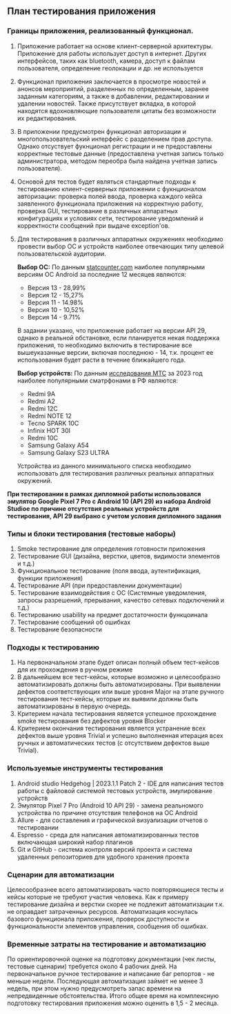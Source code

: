 ## План тестирования приложения
   ### Границы приложения, реализованный функционал.
   1. Приложение работает на основе клиент-серверной архитектуры. Приложение для работы использует доступ в интернет. Других интерфейсов, таких как bluetooth, камера, доступ к файлам пользователя, определение геолокации и др. не используется
   2. Функционал приложения заключается в просмотре новостей и анонсов мероприятий, разделенных по определенным, заранее заданным категориям, а также в добавлении, редактировании и удалении новостей. Также присутствует вкладка, в которой находятся вдохновляющие пользователя цитаты без возможности их редактирования.
   3. В приложении предусмотрен функционал авторизации и многопользовательский интерфейс с разделением прав доступа. Однако отсуствует фукнционал регистрации и не предоставлены корректные тестовые данные (предоставлена учетная запись только администратора, методом переобра была найдена учетная запись пользователя).
   4. Основой для тестов будет являться стандартные подходы к тестированию клиент-серверных приложении с фукнционалом авторизации: проверка полей ввода, проверка каждого кейса заявленного функционала приложения на корректную работу, проверка GUI, тестирование в различных аппаратных конфигурациях и условиях сети, тестирование уведомлений и корректности сообщений при выдаче exception'ов.
   5. Для тестирования в различных аппаратных окружениях необходимо провести выбор ОС и устройств наиболее отвечающих типу целевой пользовательской аудитории.
   
        **Выбор ОС:**
        По данным [statcounter.com](https://gs.statcounter.com/android-version-market-share/mobile/russian-federation) наиболее популярными версиям ОС Android за последние 12 месяцев являются:
         * Версия 13 - 28,99%
         * Версия 12 - 15,27%
         * Версия 11 - 14.98%
         * Версия 10 - 10,52%
         * Версия 14 - 9.71%

        В задании указано, что приложение работает на версии API 29, однако в реальной обстановке, если планируется некая поддержка приложения, то необходимо включить в тестирование все вышеуказанные версии, включая последнюю - 14, т.к. процент ее использования будет расти в течение ближайшего года.

        **Выбор устройств:**
    По данным [исследования МТС](https://moskva.mts.ru/about/media-centr/soobshheniya-kompanii/novosti-mts-v-rossii-i-mire/2023-12-29/analitika-mts-v-2023-godu-rezultaty-prodazh-smartfonov-v-rossii-stali-odnimi-iz-samyh-vysokih-za-poslednie-pyat-let) за 2023 год наиболее популярными сматрфонами в РФ являются:
         * Redmi 9A
         * Redmi A2
         * Redmi 12C
         * Redmi NOTE 12
         * Tecno SPARK 10C
         * Infinix HOT 30I
         * Redmi 10C
         * Samsung Galaxy A54
         * Samsung Galaxy S23 ULTRA
  
        Устройства из данного минимального списка необходимо использовать для тестирования различных реальных аппаратных окружений.

**При тестировании в рамках дипломной работы использовался эмулятор Google Pixel 7 Pro с Android 10 (API 29) из набора Android Studioe по причине отсутствия реальных устройств для тестирования, API 29 выбрано с учетом условия дипломного задания**

### Типы и блоки тестирования (тестовые наборы)
1. Smoke тестирование для определения готовности приложения
2. Тестирование GUI (дизайна, верстки, цветов, видимости элементов и т.д.)
3. Функциональное тестирование (поля ввода, аутентификация, функции приложения)
4. Тестирование API (при предоставлении документации)
5. Тестирование взаимодействия с ОС (Системные уведомления, запросы разрешений, прерывания, качество сетевых подключений и т.д.)
6. Тестированию usability на предмет достаточности функцоинала
7. Тестирование сообщений об ошибках
8. Тестирование безопасности

### Подходы к тестированию
1. На первоначальном этапе будет описан полный объем тест-кейсов для их прохождения в ручном режиме
2. В дальнейшем все тест-кейсы, которые возможно и целесообразно автоматизировать должны быть автоматизированы. При выявлении дефектов соответствующих или выше уровня Major на этапе ручного тестирования тест-кейсы, которые их выявили должны быть автоматизированы в первую очередь.
3. Критерием начала тестирования является успешное прохождение smoke тестирования без дефектов уровня Blocker
4. Критерием окончания тестирования является устранение всех дефектов выше уровня Trivial и успешно выполненная итерация всех ручных и автоматических тестов (c отсутствием дефектов выше Trivial).

### Используемые инструменты тестирования
1. Android studio Hedgehog | 2023.1.1 Patch 2 - IDE для написания тестов работы с файловой системой тестовых устройств, эмулирование устройств
2. Эмулятор Pixel 7 Pro (Android 10 API 29) - замена реальномого устройства по причине отсутствия телефонов на ОС Android
3. Allure - для составления и графической визуализации отчетов о тестировании
4. Espresso - среда для написания автоматизированных тестов включающая широкий набор плагинов
5. Git и GitHub - система контроля версий проекта и система удаленных репозиториев для удобного хранения проекта

### Сценарии для автоматизации
Целесообразнее всего автоматизировать часто повторяющиеся тесты и кейсы которые не требуют участия человека. Как к примеру тестирование дизайна и верстки скорее не подлежит автоматизации т.к. не оправдает затраченных ресурсов. Автоматизация коснулась базового функционала приложения, проверок доступности и функциональности элементов управления, сообщения об ошибках.

### Временные затраты на тестирование и автоматизацию

По ориентировочной оценке на подготовку документации (чек листы, тестовые сценарии) требуется около 4 рабочих дней. На первоначальное ручное тестирование и написание баг репортов - не меньше недели. Последующая автоматизация займет не менее 3 недель, при этом нужно предусмотреть запас времени на непредвиденные обстоятельства. Итого общее время на комплексную подготовку тестирования приложения можно оценить в 1,5 - 2 месяца.